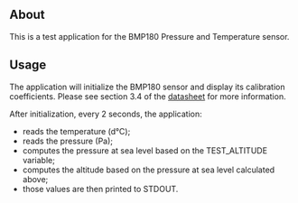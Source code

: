 ## About
This is a test application for the BMP180 Pressure and Temperature sensor.

## Usage
The application will initialize the BMP180 sensor and display its calibration
coefficients. Please see section 3.4 of the
[datasheet](https://www.adafruit.com/datasheets/BST-BMP180-DS000-09.pdf) for
more information.

After initialization, every 2 seconds, the application:
* reads the temperature (d°C);
* reads the pressure (Pa);
* computes the pressure at sea level based on the TEST_ALTITUDE variable;
* computes the altitude based on the pressure at sea level calculated above;
* those values are then printed to STDOUT.
